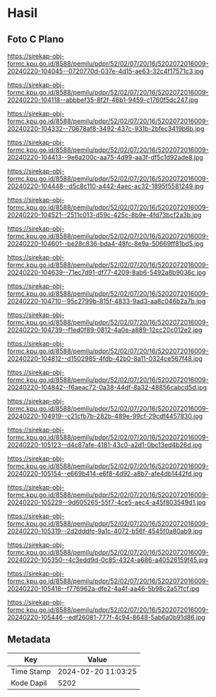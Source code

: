 # Hasil

## Foto C Plano

https://sirekap-obj-formc.kpu.go.id/8588/pemilu/pdpr/52/02/07/20/16/5202072016009-20240220-104045--0720770d-037e-4d15-ae63-32c4f17571c3.jpg

https://sirekap-obj-formc.kpu.go.id/8588/pemilu/pdpr/52/02/07/20/16/5202072016009-20240220-104118--abbbef35-8f2f-46b1-9459-c1760f5dc247.jpg

https://sirekap-obj-formc.kpu.go.id/8588/pemilu/pdpr/52/02/07/20/16/5202072016009-20240220-104332--70678af8-3492-437c-931b-2bfec3419b6b.jpg

https://sirekap-obj-formc.kpu.go.id/8588/pemilu/pdpr/52/02/07/20/16/5202072016009-20240220-104413--9e6a200c-aa75-4d99-aa3f-df5c1d92ade8.jpg

https://sirekap-obj-formc.kpu.go.id/8588/pemilu/pdpr/52/02/07/20/16/5202072016009-20240220-104448--d5c8c110-a442-4aec-ac32-1895f5581249.jpg

https://sirekap-obj-formc.kpu.go.id/8588/pemilu/pdpr/52/02/07/20/16/5202072016009-20240220-104521--2511c013-d59c-425c-8b9e-4fd73bcf2a3b.jpg

https://sirekap-obj-formc.kpu.go.id/8588/pemilu/pdpr/52/02/07/20/16/5202072016009-20240220-104601--be28c836-bda4-48fc-8e9a-50669ff81bd5.jpg

https://sirekap-obj-formc.kpu.go.id/8588/pemilu/pdpr/52/02/07/20/16/5202072016009-20240220-104639--71ec7d91-df77-4209-8ab6-5492a8b9036c.jpg

https://sirekap-obj-formc.kpu.go.id/8588/pemilu/pdpr/52/02/07/20/16/5202072016009-20240220-104710--95c2799b-815f-4833-9ad3-aa8c046b2a7b.jpg

https://sirekap-obj-formc.kpu.go.id/8588/pemilu/pdpr/52/02/07/20/16/5202072016009-20240220-104739--f1ed0f89-0812-4a0e-a889-12cc20c012e2.jpg

https://sirekap-obj-formc.kpu.go.id/8588/pemilu/pdpr/52/02/07/20/16/5202072016009-20240220-104812--d1502985-4fdb-42b0-8a11-0324ce567f48.jpg

https://sirekap-obj-formc.kpu.go.id/8588/pemilu/pdpr/52/02/07/20/16/5202072016009-20240220-104842--f6aeac72-0a38-44df-8a32-48856cabcd5d.jpg

https://sirekap-obj-formc.kpu.go.id/8588/pemilu/pdpr/52/02/07/20/16/5202072016009-20240220-104919--c21cfb7b-282b-489e-99cf-29cdf4457830.jpg

https://sirekap-obj-formc.kpu.go.id/8588/pemilu/pdpr/52/02/07/20/16/5202072016009-20240220-105123--d4c87afe-4181-43c0-a2d1-0bc13ed4b26d.jpg

https://sirekap-obj-formc.kpu.go.id/8588/pemilu/pdpr/52/02/07/20/16/5202072016009-20240220-105154--e669b414-e6f8-4d92-a8b7-afe4db1442fd.jpg

https://sirekap-obj-formc.kpu.go.id/8588/pemilu/pdpr/52/02/07/20/16/5202072016009-20240220-105229--9d605265-55f7-4ce5-aec4-a45f803549d1.jpg

https://sirekap-obj-formc.kpu.go.id/8588/pemilu/pdpr/52/02/07/20/16/5202072016009-20240220-105319--2d2dddfc-9a1c-4072-b56f-4545f0a80ab9.jpg

https://sirekap-obj-formc.kpu.go.id/8588/pemilu/pdpr/52/02/07/20/16/5202072016009-20240220-105350--4c3edd9d-0c85-4324-a686-a40526159f45.jpg

https://sirekap-obj-formc.kpu.go.id/8588/pemilu/pdpr/52/02/07/20/16/5202072016009-20240220-105418--f776962a-dfe2-4a4f-aa46-5b98c2a57fcf.jpg

https://sirekap-obj-formc.kpu.go.id/8588/pemilu/pdpr/52/02/07/20/16/5202072016009-20240220-105446--edf26081-777f-4c94-8648-5ab6a0b91d86.jpg


## Metadata

| Key        | Value               |
| ---------- | ------------------- |
| Time Stamp | 2024-02-20 11:03:25 |
| Kode Dapil | 5202                |



